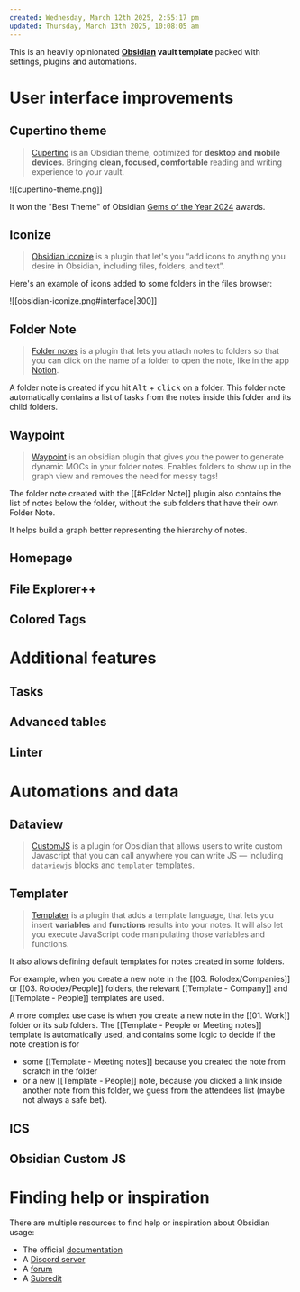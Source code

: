 ```yaml
---
created: Wednesday, March 12th 2025, 2:55:17 pm
updated: Thursday, March 13th 2025, 10:08:05 am
---
```


This is an heavily opinionated **[Obsidian](https://obsidian.md) vault template** packed with settings, plugins and automations.

# User interface improvements

## Cupertino theme

> [Cupertino](https://github.com/aaaaalexis/obsidian-cupertino) is an Obsidian theme, optimized for **desktop and mobile devices**. Bringing **clean, focused, comfortable** reading and writing experience to your vault.

![[cupertino-theme.png]]

It won the "Best Theme" of Obsidian [Gems of the Year 2024](https://obsidian.md/blog/2024-goty-winners/) awards.

## Iconize

> [Obsidian Iconize](https://florianwoelki.github.io/obsidian-iconize/) is a plugin that let's you “add icons to anything you desire in Obsidian, including files, folders, and text”.

Here's an example of icons added to some folders in the files browser:

![[obsidian-iconize.png#interface|300]]

## Folder Note

> [Folder notes](https://lostpaul.github.io/obsidian-folder-notes/) is a plugin that lets you attach notes to folders so that you can click on the name of a folder to open the note, like in the app [Notion](https://www.notion.so/).

A folder note is created if you  hit <kbd>Alt</kbd> + <kbd>click</kbd> on a folder. This folder note automatically contains a list of tasks from the notes inside this folder and its child folders.

## Waypoint

> [Waypoint](https://github.com/IdreesInc/Waypoint) is an obsidian plugin that gives you the power to generate dynamic MOCs in your folder notes. Enables folders to show up in the graph view and removes the need for messy tags!

The folder note created with the [[#Folder Note]] plugin also contains the list of notes below the folder, without the sub folders that have their own Folder Note.

It helps build a graph better representing the hierarchy of notes.

## Homepage

## File Explorer++

## Colored Tags

# Additional features

## Tasks

## Advanced tables

## Linter

# Automations and data

## Dataview

> [CustomJS](https://github.com/saml-dev/obsidian-custom-js) is a plugin for Obsidian that allows users to write custom Javascript that you can call anywhere you can write JS — including `dataviewjs` blocks and `templater` templates.

## Templater

> [Templater](https://github.com/SilentVoid13/Templater) is a plugin that adds a template language, that lets you insert **variables** and **functions** results into your notes. It will also let you execute JavaScript code manipulating those variables and functions.

It also allows defining default templates for notes created in some folders.

For example, when you create a new note in the [[03. Rolodex/Companies]] or [[03. Rolodex/People]] folders, the relevant [[Template - Company]] and [[Template - People]] templates are used.

A more complex use case is when you create a new note in the [[01. Work]] folder or its sub folders. The [[Template - People or Meeting notes]] template is automatically used, and contains some logic to decide if the note creation is for

- some [[Template - Meeting notes]] because you created the note from scratch in the folder
- or a new [[Template - People]] note, because you clicked a link inside another note from this folder, we guess from the attendees list (maybe not always a safe bet).

## ICS

## Obsidian Custom JS

# Finding help or inspiration

There are multiple resources to find help or inspiration about Obsidian usage:

- The official [documentation](https://docs.obsidian.md/)
- A [Discord server](https://discord.gg/obsidianmd)
- A [forum](https://forum.obsidian.md/)
- A [Subredit](https://www.reddit.com/r/ObsidianMD/)

